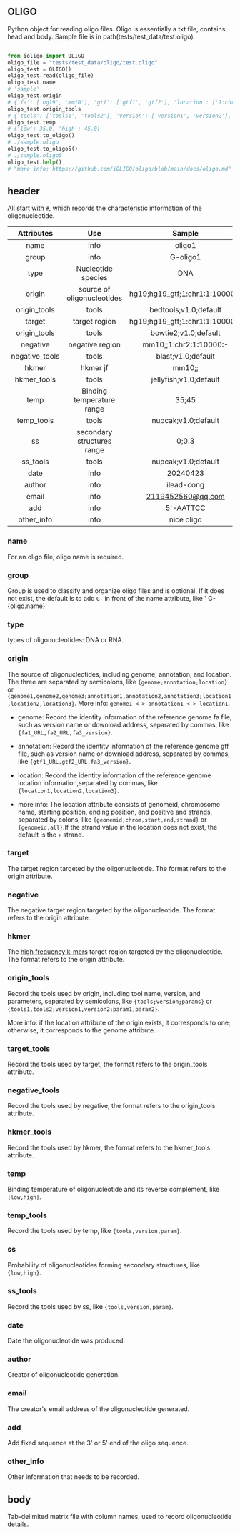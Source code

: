 ## OLIGO

Python object for reading oligo files. Oligo is essentially a txt file, contains head and body. Sample file is in path(tests/test_data/test.oligo).

```python

from ioligo import OLIGO
oligo_file = "tests/test_data/oligo/test.oligo"
oligo_test = OLIGO()
oligo_test.read(oligo_file)
oligo_test.name 
# 'sample'
oligo_test.origin
# {'fa': ['hg19', 'mm10'], 'gtf': ['gtf1', 'gtf2'], 'location': ['1:chr1:0:5000:+', '1:chr2:2000:3000:-']}
oligo_test.origin_tools
# {'tools': ['tools1', 'tools2'], 'version': ['version1', 'version2'], 'params': ['params1', 'params2']}
oligo_test.temp
# {'low': 35.0, 'high': 45.0}
oligo_test.to_oligo()
# ./sample.oligo
oligo_test.to_oligo5()
# ./sample.oligo5
oligo_test.help()
# "more info: https://github.com/iOLIGO/oligo/blob/main/docs/oligo.md"
```


## header

All start with `#`, which records the characteristic information of the oligonucleotide.

| Attributes | Use | Sample |
|:-----------:|:-----:|:------:|
|name|info|oligo1|
|group|info|G-oligo1|
|type|Nucleotide species|DNA|
|origin|source of oligonucleotides|hg19;hg19_gtf;1:chr1:1:10000:+|
|origin_tools|tools|bedtools;v1.0;default|
|target|target region|hg19;hg19_gtf;1:chr1:1:10000:+|
|origin_tools|tools|bowtie2;v1.0;default|
|negative|negative region|mm10;;1:chr2:1:10000:-|
|negative_tools|tools|blast;v1.0;default|
|hkmer|hkmer jf|mm10;;|
|hkmer_tools|tools|jellyfish;v1.0;default|
|temp|Binding temperature range|35;45|
|temp_tools|tools|nupcak;v1.0;default|
|ss|secondary structures range|0;0.3|
|ss_tools|tools|nupcak;v1.0;default|
|date|info|20240423|
|author|info|ilead-cong|
|email|info|2119452560@qq.com|
|add|info|5'-AATTCC|
|other_info|info|nice oligo|


### name

For an oligo file, oligo name is required.

### group

Group is used to classify and organize oligo files and is optional. If it does not exist, the default is to add `G-` in front of the name attribute, like ' G-{oligo.name}'

### type

types of oligonucleotides: DNA or RNA.

### origin

The source of oligonucleotides, including genome, annotation, and location. The three are separated by semicolons, like `{genome;annotation;location}` or `{genome1,genome2,genome3;annotation1,annotation2,annotation3;location1,location2,location3}`. More info: `genome1 <-> annotation1 <-> location1`.

- genome: Record the identity information of the reference genome fa file, such as version name or download address, separated by commas, like `{fa1_URL,fa2_URL,fa3_version}`.

- annotation: Record the identity information of the reference genome gtf file, such as version name or download address, separated by commas, like `{gtf1_URL,gtf2_URL,fa3_version}`.

- location: Record the identity information of the reference genome location information,separated by commas, like `{location1,location2,location3}`.

- more info: The location attribute consists of genomeid, chromosome name, starting position, ending position, and positive and [strands](https://www.biostars.org/p/3423/), separated by colons, like `{geonemid,chrom,start,end,strand}` or `{genomeid,all}`.If the strand value in the location does not exist, the default is the `+` strand.

### target

The target region targeted by the oligonucleotide. The format refers to the origin attribute.

### negative

The negative target region targeted by the oligonucleotide. The format refers to the origin attribute.

### hkmer

The [high frequency k-mers](https://github.com/gmarcais/Jellyfish/blob/master/doc/Readme.md#Counting-high-frequency-k-mers) target region targeted by the oligonucleotide. The format refers to the origin attribute.

### origin_tools

Record the tools used by origin, including tool name, version, and parameters, separated by semicolons, like `{tools;version;params}` or `{tools1,tools2;version1,version2;param1,param2}`.

More info: if the location attribute of the origin exists, it corresponds to one; otherwise, it corresponds to the genome attribute.

### target_tools

Record the tools used by target, the format refers to the origin_tools attribute.

### negative_tools

Record the tools used by negative, the format refers to the origin_tools attribute.

### hkmer_tools

Record the tools used by hkmer, the format refers to the hkmer_tools attribute.

### temp

Binding temperature of oligonucleotide and its reverse complement, like `{low,high}`.

### temp_tools

Record the tools used by temp, like `{tools,version,param}`.

### ss

Probability of oligonucleotides forming secondary structures, like `{low,high}`.

### ss_tools

Record the tools used by ss, like `{tools,version,param}`.

### date

Date the oligonucleotide was produced.

### author

Creator of oligonucleotide generation.

### email

The creator's email address of the oligonucleotide generated.

### add

Add fixed sequence at the 3' or 5' end of the oligo sequence.

### other_info

Other information that needs to be recorded.


## body

Tab-delimited matrix file with column names, used to record oligonucleotide details.